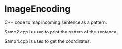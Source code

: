 # ImageEncoding
C++ code to map incoming sentence as a pattern.

Samp2.cpp is used to print the pattern of the sentence.

Samp4.cpp is used to get the coordinates.

